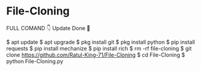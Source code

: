 # File-Cloning
FULL COMAND 👇
Update Done 🤟

$ apt update
$ apt upgrade
$ pkg install git
$ pkg install python
$ pip install requests
$ pip install mechanize
$ pip install rich
$ rm -rf file-cloning
$ git clone https://github.com/Ratul-King-71/File-Cloning
$ cd File-Cloning
$ python File-Cloning.py
